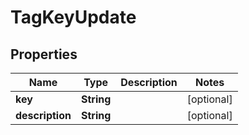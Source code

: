 

# TagKeyUpdate


## Properties

| Name | Type | Description | Notes |
|------------ | ------------- | ------------- | -------------|
|**key** | **String** |  |  [optional] |
|**description** | **String** |  |  [optional] |



